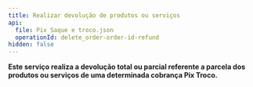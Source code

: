 ```yaml
---
title: Realizar devolução de produtos ou serviços
api:
  file: Pix Saque e troco.json
  operationId: delete_order-order-id-refund
hidden: false
---
```

**Este serviço realiza a devolução total ou parcial referente a parcela dos produtos ou serviços de uma determinada cobrança Pix Troco.**